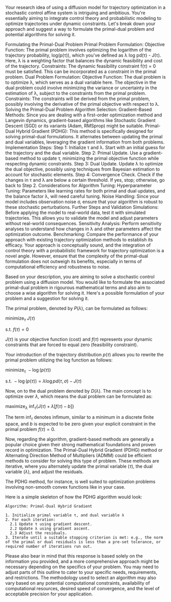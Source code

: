 Your research idea of using a diffusion model for trajectory optimization in a stochastic control affine system is intriguing and ambitious. You're essentially aiming to integrate control theory and probabilistic modeling to optimize trajectories under dynamic constraints. Let's break down your approach and suggest a way to formulate the primal-dual problem and potential algorithms for solving it.

Formulating the Primal-Dual Problem
Primal Problem Formulation:
Objective Function: The primal problem involves optimizing the logarithm of the trajectory probability, log(p(τ)), which you've defined as λ log pd(τ) - J(τ). Here, λ is a weighting factor that balances the dynamic feasibility and cost of the trajectory.
Constraints: The dynamic feasibility constraint f(τ) = 0 must be satisfied. This can be incorporated as a constraint in the primal problem.
Dual Problem Formulation:
Objective Function: The dual problem is to optimize λ, which serves as a dual variable here. The objective in the dual problem could involve minimizing the variance or uncertainty in the estimation of λ, subject to the constraints from the primal problem.
Constraints: The constraints will be derived from the primal problem, possibly involving the derivative of the primal objective with respect to λ.
Solving the Primal-Dual Problem
Algorithm Selection:
Gradient-Based Methods: Since you are dealing with a first-order optimization method and Langevin dynamics, gradient-based algorithms like Stochastic Gradient Descent (SGD) or its variants (Adam, RMSprop) might be suitable.
Primal-Dual Hybrid Gradient (PDHG): This method is specifically designed for solving primal-dual formulations. It alternates between updating the primal and dual variables, leveraging the gradient information from both problems.
Implementation Steps:
Step 1: Initialize τ and λ. Start with an initial guess for the trajectory and the dual variable.
Step 2: Primal Update. Use a gradient-based method to update τ, minimizing the primal objective function while respecting dynamic constraints.
Step 3: Dual Update. Update λ to optimize the dual objective, possibly using techniques from Bayesian estimation to account for stochastic elements.
Step 4: Convergence Check. Check if the changes in τ and λ are below a certain threshold. If yes, stop; otherwise, go back to Step 2.
Considerations for Algorithm Tuning:
Hyperparameter Tuning: Parameters like learning rates for both primal and dual updates, and the balance factor λ, will need careful tuning.
Noise Handling: Since your model includes observation noise σ, ensure that your algorithm is robust to these stochastic perturbations.
Further Steps and Validation
Simulations: Before applying the model to real-world data, test it with simulated trajectories. This allows you to validate the model and adjust parameters without real-world consequences.
Sensitivity Analysis: Perform sensitivity analyses to understand how changes in λ and other parameters affect the optimization outcome.
Benchmarking: Compare the performance of your approach with existing trajectory optimization methods to establish its efficacy.
Your approach is conceptually sound, and the integration of control theory with a probabilistic framework for trajectory optimization is a novel angle. However, ensure that the complexity of the primal-dual formulation does not outweigh its benefits, especially in terms of computational efficiency and robustness to noise.


Based on your description, you are aiming to solve a stochastic control problem using a diffusion model. You would like to formulate the associated primal-dual problem in rigourous mathematical terms and also aim to choose a wise algorithm for solving it. Here's a possible formulation of your problem and a suggestion for solving it.

The primal problem, denoted by $P(\lambda)$, can be formulated as follows:

$\text{minimize}_{\tau} ~ J(\tau)$

$\text{s.t.} ~ f(\tau) = 0$

$J(\tau)$ is your objective function (cost) and $f(\tau)$ represents your dynamic constraints that are forced to equal zero (feasibility constraint).

Your introduction of the trajectory distribution $p(\tau)$ allows you to rewrite the primal problem utilizing the log function as follows:

$\text{minimize}_{\tau} ~ -\log(p(\tau))$

$\text{s.t.} ~ -\log(p(\tau)) = \lambda \log pd(\tau, \sigma) - J(\tau)$

Now, on to the dual problem denoted by $D(\lambda)$. The main concept is to optimize over $\lambda$, which means the dual problem can be formulated as:

$\text{maximize}_{\lambda} ~ \inf_{\tau}\lbrace J(\tau) + \lambda [f(\tau) - b]\rbrace$

The term $\inf_{\tau}$ denotes infimum, similar to a minimum in a discrete finite space, and $b$ is expected to be zero given your explicit constraint in the primal problem $f(\tau)=0$.

Now, regarding the algorithm, gradient-based methods are generally a popular choice given their strong mathematical foundations and proven record in optimization. The Primal-Dual Hybrid Gradient (PDHG) method or Alternating Direction Method of Multipliers (ADMM) could be efficient methods to consider for solving this type of problem. These methods are iterative, where you alternately update the primal variable ($\tau$), the dual variable ($\lambda$), and adjust the residuals.

The PDHG method, for instance, is well suited to optimization problems involving non-smooth convex functions like in your case. 

Here is a simple skeleton of how the PDHG algorithm would look:

```
Algorithm: Primal-Dual Hybrid Gradient

1. Initialize primal variable τ, and dual variable λ
2. For each iteration:
  2.1 Update τ using gradient descent.
  2.2 Update λ using gradient ascent.
  2.3 Adjust the residuals.
3. Iterate until a suitable stopping criterion is met: e.g., the norm of the primal or dual residuals is less than a pre-set tolerance, or required number of iterations run out.
```

Please also bear in mind that this response is based solely on the information you provided, and a more comprehensive approach might be necessary depending on the specifics of your problem. You may need to adjust parts of this outline to cater to your specific needs, requirements, and restrictions. The methodology used to select an algorithm may also vary based on any potential computational constraints, availability of computational resources, desired speed of convergence, and the level of acceptable precision for your application.